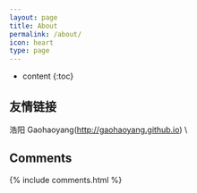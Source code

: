 ```yaml
---
layout: page
title: About
permalink: /about/
icon: heart
type: page
---
```


* content
{:toc}


## 友情链接

浩阳
Gaohaoyang(http://gaohaoyang.github.io) \
## Comments

{% include comments.html %}

